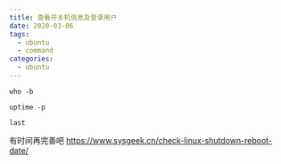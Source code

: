 ```yaml
---
title: 查看开关机信息及登录用户
date: 2020-03-06
tags:
  - ubuntu
  - command
categories:
  - ubuntu
---
```


```shell
who -b
```

```shell
uptime -p
```

```shell
last
```

有时间再完善吧
https://www.sysgeek.cn/check-linux-shutdown-reboot-date/
